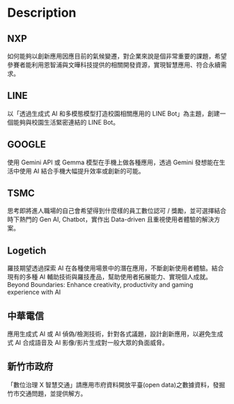 # Description

## NXP
如何能夠以創新應用因應目前的氣候變遷，對企業來說是個非常重要的課題，希望參賽者能利用恩智浦與文曄科技提供的相關開發資源，實現智慧應用、符合永續需求。

## LINE
以「透過生成式 AI 和多模態模型打造校園相關應用的 LINE Bot」為主題，創建一個能夠與校園生活緊密連結的 LINE Bot。

## GOOGLE
使用 Gemini API 或 Gemma 模型在手機上做各種應用，透過 Gemini 發想能在生活中使用 AI 結合手機大幅提升效率或創新的可能。

## TSMC
思考即將進人職場的自己會希望得到什麼樣的員工數位認可 / 獎勵，並可選擇結合時下熱門的 Gen AI, Chatbot，實作出 Data-driven 且重視使用者體驗的解決方案。

## Logetich
羅技期望透過探索 AI 在各種使用場景中的潛在應用，不斷創新使用者體驗。結合現有的多種 AI 輔助技術與羅技產品，幫助使用者拓展能力、實現個人成就。
Beyond Boundaries: Enhance creativity, productivity and gaming experience with AI 

## 中華電信
應用生成式 AI 或 AI 偵偽/檢測技術，針對各式議題，設計創新應用，以避免生成式 AI 合成語音及 AI 影像/影片生成對一般大眾的負面威脅。

## 新竹市政府
「數位治理 X 智慧交通」請應用市府資料開放平臺(open data)之數據資料，發掘竹市交通問題，並提供解方。